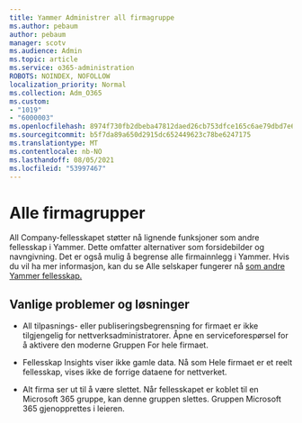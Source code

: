 ```yaml
---
title: Yammer Administrer all firmagruppe
ms.author: pebaum
author: pebaum
manager: scotv
ms.audience: Admin
ms.topic: article
ms.service: o365-administration
ROBOTS: NOINDEX, NOFOLLOW
localization_priority: Normal
ms.collection: Adm_O365
ms.custom:
- "1019"
- "6000003"
ms.openlocfilehash: 8974f730fb2dbeba47812daed26cb753dfce165c6ae79dbd7e630e6f195b278a
ms.sourcegitcommit: b5f7da89a650d2915dc652449623c78be6247175
ms.translationtype: MT
ms.contentlocale: nb-NO
ms.lasthandoff: 08/05/2021
ms.locfileid: "53997467"
---
```

# <a name="all-company-group"></a>Alle firmagrupper

All Company-fellesskapet støtter nå lignende funksjoner som andre fellesskap i Yammer. Dette omfatter alternativer som forsidebilder og navngivning. Det er også mulig å begrense alle firmainnlegg i Yammer. Hvis du vil ha mer informasjon, kan du se Alle selskaper fungerer nå [som andre Yammer fellesskap.](https://docs.microsoft.com/yammer/manage-yammer-groups/yammer-all-company-yammer-community)

## <a name="common-issues-and-solutions"></a>Vanlige problemer og løsninger

- All tilpasnings- eller publiseringsbegrensning for firmaet er ikke tilgjengelig for nettverksadministratorer. Åpne en serviceforespørsel for å aktivere den moderne Gruppen For hele firmaet.

- Fellesskap Insights viser ikke gamle data. Nå som Hele firmaet er et reelt fellesskap, vises ikke de forrige dataene for nettverket.

- Alt firma ser ut til å være slettet. Når fellesskapet er koblet til en Microsoft 365 gruppe, kan denne gruppen slettes. Gruppen Microsoft 365 gjenopprettes i leieren.

